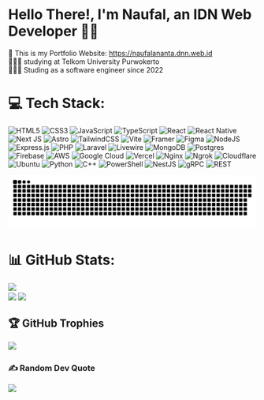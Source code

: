 # Hello There!, I'm Naufal, an IDN Web Developer 👋🏼 
🛜 This is my Portfolio Website: https://naufalananta.dnn.web.id <br>👨🏼‍🎓 studying at Telkom University Purwokerto<br>👨🏼‍💻 Studing as a software engineer since 2022<br>

# 💻 Tech Stack:
![HTML5](https://img.shields.io/badge/html5-%23E34F26.svg?style=for-the-badge&logo=html5&logoColor=white&color=D11EB0) ![CSS3](https://img.shields.io/badge/css3-%231572B6.svg?style=for-the-badge&logo=css3&logoColor=white&color=D11EB0) ![JavaScript](https://img.shields.io/badge/javascript-%23323330.svg?style=for-the-badge&logo=javascript&logoColor=%23F7DF1E&color=D11EB0) ![TypeScript](https://img.shields.io/badge/typescript-%23007ACC.svg?style=for-the-badge&logo=typescript&logoColor=white&color=D11EB0) ![React](https://img.shields.io/badge/react-%2320232a.svg?style=for-the-badge&logo=react&logoColor=%2361DAFB&color=D11EB0) ![React Native](https://img.shields.io/badge/ReactNative-%2320232a.svg?style=for-the-badge&logo=react&logoColor=%2361DAFB&color=D11EB0) ![Next JS](https://img.shields.io/badge/Next-black?style=for-the-badge&logo=next.js&logoColor=white&color=D11EB0) ![Astro](https://img.shields.io/badge/Astro-%23bc52ee.svg?style=for-the-badge&logo=astro&logoColor=white&color=D11EB0) ![TailwindCSS](https://img.shields.io/badge/tailwindcss-%2338B2AC.svg?style=for-the-badge&logo=tailwind-css&logoColor=white&color=D11EB0) ![Vite](https://img.shields.io/badge/vite-%23646CFF.svg?style=for-the-badge&logo=vite&logoColor=white&color=D11EB0) ![Framer](https://img.shields.io/badge/Framer-black?style=for-the-badge&logo=framer&logoColor=blue&color=D11EB0) ![Figma](https://img.shields.io/badge/figma-%23F24E1E.svg?style=for-the-badge&logo=figma&logoColor=white&color=D11EB0) ![NodeJS](https://img.shields.io/badge/node.js-6DA55F?style=for-the-badge&logo=node.js&logoColor=white&color=D11EB0) ![Express.js](https://img.shields.io/badge/express.js-%23404d59.svg?style=for-the-badge&logo=express&logoColor=%2361DAFB&color=D11EB0) ![PHP](https://img.shields.io/badge/PHP-%23777BB4.svg?style=for-the-badge&logo=php&logoColor=white&color=D11EB0) ![Laravel](https://img.shields.io/badge/laravel-%23FF2D20.svg?style=for-the-badge&logo=laravel&logoColor=white&color=D11EB0) ![Livewire](https://img.shields.io/badge/Livewire-%231c2d3f.svg?style=for-the-badge&logo=laravel&logoColor=white&color=D11EB0) ![MongoDB](https://img.shields.io/badge/MongoDB-%234ea94b.svg?style=for-the-badge&logo=mongodb&logoColor=white&color=D11EB0) ![Postgres](https://img.shields.io/badge/postgres-%23316192.svg?style=for-the-badge&logo=postgresql&logoColor=white&color=D11EB0) ![Firebase](https://img.shields.io/badge/Firebase-039BE5?style=for-the-badge&logo=Firebase&logoColor=white&color=D11EB0) ![AWS](https://img.shields.io/badge/AWS-%23FF9900.svg?style=for-the-badge&logo=amazon-aws&logoColor=white&color=D11EB0) ![Google Cloud](https://img.shields.io/badge/GoogleCloud-%234285F4.svg?style=for-the-badge&logo=google-cloud&logoColor=white&color=D11EB0) ![Vercel](https://img.shields.io/badge/vercel-%23000000.svg?style=for-the-badge&logo=vercel&logoColor=white&color=D11EB0) ![Nginx](https://img.shields.io/badge/nginx-%23009639.svg?style=for-the-badge&logo=nginx&logoColor=white&color=D11EB0) ![Ngrok](https://img.shields.io/badge/ngrok-1F1F1F?style=for-the-badge&logo=ngrok&logoColor=white&color=D11EB0) ![Cloudflare](https://img.shields.io/badge/cloudflare-F38020?style=for-the-badge&logo=cloudflare&logoColor=white&color=D11EB0) ![Ubuntu](https://img.shields.io/badge/ubuntu-E95420?style=for-the-badge&logo=ubuntu&logoColor=white&color=D11EB0) ![Python](https://img.shields.io/badge/python-%2314354C.svg?style=for-the-badge&logo=python&logoColor=white&color=D11EB0) ![C++](https://img.shields.io/badge/C++-%2300599C.svg?style=for-the-badge&logo=c%2B%2B&logoColor=white&color=D11EB0) ![PowerShell](https://img.shields.io/badge/PowerShell-%235391FE.svg?style=for-the-badge&logo=powershell&logoColor=white&color=D11EB0) ![NestJS](https://img.shields.io/badge/NestJS-%23D11EB0.svg?style=for-the-badge&logo=nestjs&logoColor=white) ![gRPC](https://img.shields.io/badge/gRPC-%23D11EB0.svg?style=for-the-badge&logo=grpc&logoColor=white) ![REST](https://img.shields.io/badge/REST-%23D11EB0.svg?style=for-the-badge&logo=rest&logoColor=white)




<picture>
  <source media="(prefers-color-scheme: dark)" srcset="https://github.com/NaufalAnantaSE/NaufalAnantaSE/blob/output/github-snake-dark.svg">
  <source media="(prefers-color-scheme: light)" srcset="https://github.com/NaufalAnantaSE/NaufalAnantaSE/blob/output/github-snake.svg">
  <img alt="Snake animation" src="https://github.com/NaufalAnantaSE/NaufalAnantaSE/blob/output/github-snake.svg">
</picture>

# 📊 GitHub Stats:
![](https://nirzak-streak-stats.vercel.app/?user=NaufalAnantaSE&theme=radical&hide_border=false)<br/>
![](https://github-readme-stats.vercel.app/api?username=NaufalAnantaSE&theme=radical&hide_border=false&include_all_commits=true&count_private=true)
![](https://github-readme-stats.vercel.app/api/top-langs/?username=NaufalAnantaSE&theme=radical&hide_border=false&include_all_commits=true&count_private=true&layout=compact)



## 🏆 GitHub Trophies
![](https://github-profile-trophy.vercel.app/?username=NaufalAnantaSE&theme=radical&no-frame=false&no-bg=true&margin-w=4)

### ✍️ Random Dev Quote
![](https://quotes-github-readme.vercel.app/api?type=horizontal&theme=radical)
